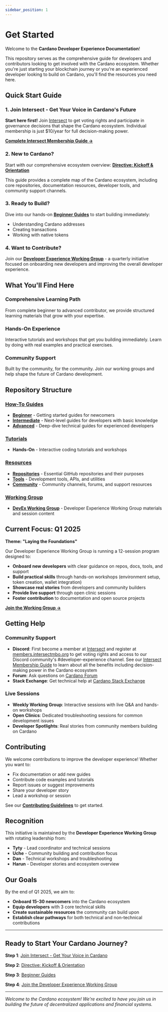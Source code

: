 ```yaml
---
sidebar_position: 1
---
```


# Get Started

Welcome to the **Cardano Developer Experience Documentation**!

This repository serves as the comprehensive guide for developers and contributors looking to get involved with the Cardano ecosystem. Whether you're just starting your blockchain journey or you're an experienced developer looking to build on Cardano, you'll find the resources you need here.

## Quick Start Guide

### 1. **Join Intersect - Get Your Voice in Cardano's Future**
**Start here first!** Join [Intersect](https://www.intersectmbo.org/) to get voting rights and participate in governance decisions that shape the Cardano ecosystem. Individual membership is just $10/year for full decision-making power.

**[Complete Intersect Membership Guide →](./intersect-membership-guide.md)**

### 2. **New to Cardano?**
Start with our comprehensive ecosystem overview: [**Directive: Kickoff & Orientation**](./working-group/q1-2025/sessions/01-kickoff-orientation/directive-kickoff.md)

This guide provides a complete map of the Cardano ecosystem, including core repositories, documentation resources, developer tools, and community support channels.

### 3. **Ready to Build?**
Dive into our hands-on [**Beginner Guides**](./how-to-guide/beginner/) to start building immediately:
- Understanding Cardano addresses
- Creating transactions
- Working with native tokens

### 4. **Want to Contribute?**
Join our [**Developer Experience Working Group**](./working-group/q1-2025/) - a quarterly initiative focused on onboarding new developers and improving the overall developer experience.

## What You'll Find Here

### **Comprehensive Learning Path**
From complete beginner to advanced contributor, we provide structured learning materials that grow with your expertise.

### **Hands-On Experience**
Interactive tutorials and workshops that get you building immediately. Learn by doing with real examples and practical exercises.

### **Community Support**
Built by the community, for the community. Join our working groups and help shape the future of Cardano development.

## Repository Structure

### [How-To Guides](./how-to-guide/)
- **[Beginner](./how-to-guide/beginner/)** - Getting started guides for newcomers
- **[Intermediate](./how-to-guide/intermediate/)** - Next-level guides for developers with basic knowledge  
- **[Advanced](./how-to-guide/advanced/)** - Deep-dive technical guides for experienced developers

### [Tutorials](./tutorials/)
- **Hands-On** - Interactive coding tutorials and workshops

### [Resources](./resources/)
- **[Repositories](./resources/repositories)** - Essential GitHub repositories and their purposes
- **[Tools](./resources/tools)** - Development tools, APIs, and utilities
- **[Community](./resources/community)** - Community channels, forums, and support resources

### [Working Group](./working-group/)
- **[DevEx Working Group](./working-group/)** - Developer Experience Working Group materials and session content

## Current Focus: Q1 2025

**Theme: "Laying the Foundations"**

Our Developer Experience Working Group is running a 12-session program designed to:

- **Onboard new developers** with clear guidance on repos, docs, tools, and support
- **Build practical skills** through hands-on workshops (environment setup, token creation, wallet integration)
- **Showcase real stories** from developers and community builders
- **Provide live support** through open clinic sessions
- **Foster contribution** to documentation and open source projects

[**Join the Working Group →**](./working-group/q1-2025/)

## Getting Help

### **Community Support**
- **Discord**: First become a member at [Intersect](https://www.intersectmbo.org/) and register at [members.intersectmbo.org](https://members.intersectmbo.org/registration) to get voting rights and access to our Discord community's #developer-experience channel. See our [Intersect Membership Guide](./intersect-membership-guide.md) to learn about all the benefits including decision-making power in the Cardano ecosystem
- **Forum**: Ask questions on [Cardano Forum](https://forum.cardano.org)
- **Stack Exchange**: Get technical help at [Cardano Stack Exchange](https://cardano.stackexchange.com)

### **Live Sessions**
- **Weekly Working Group**: Interactive sessions with live Q&A and hands-on workshops
- **Open Clinics**: Dedicated troubleshooting sessions for common development issues
- **Developer Spotlights**: Real stories from community members building on Cardano

## Contributing

We welcome contributions to improve the developer experience! Whether you want to:

- Fix documentation or add new guides
- Contribute code examples and tutorials  
- Report issues or suggest improvements
- Share your developer story
- Lead a workshop or session

See our [**Contributing Guidelines**](./contributing) to get started.

## Recognition

This initiative is maintained by the **Developer Experience Working Group** with rotating leadership from:
- **Tyty** - Lead coordinator and technical sessions
- **Uche** - Community building and contribution focus  
- **Dan** - Technical workshops and troubleshooting
- **Harun** - Developer stories and ecosystem overview

## Our Goals

By the end of Q1 2025, we aim to:
- **Onboard 15-30 newcomers** into the Cardano ecosystem
- **Equip developers** with 3 core technical skills
- **Create sustainable resources** the community can build upon
- **Establish clear pathways** for both technical and non-technical contributions

---

## Ready to Start Your Cardano Journey?

**Step 1**: [Join Intersect - Get Your Voice in Cardano](./intersect-membership-guide.md)

**Step 2**: [Directive: Kickoff & Orientation](./working-group/q1-2025/sessions/01-kickoff-orientation/directive-kickoff.md)

**Step 3**: [Beginner Guides](./how-to-guide/beginner/)

**Step 4**: [Join the Developer Experience Working Group](./working-group/)

---

*Welcome to the Cardano ecosystem! We're excited to have you join us in building the future of decentralized applications and financial systems.*